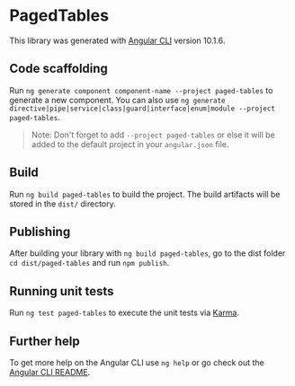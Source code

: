# PagedTables

This library was generated with [Angular CLI](https://github.com/angular/angular-cli) version 10.1.6.

## Code scaffolding

Run `ng generate component component-name --project paged-tables` to generate a new component. You can also use `ng generate directive|pipe|service|class|guard|interface|enum|module --project paged-tables`.
> Note: Don't forget to add `--project paged-tables` or else it will be added to the default project in your `angular.json` file. 

## Build

Run `ng build paged-tables` to build the project. The build artifacts will be stored in the `dist/` directory.

## Publishing

After building your library with `ng build paged-tables`, go to the dist folder `cd dist/paged-tables` and run `npm publish`.

## Running unit tests

Run `ng test paged-tables` to execute the unit tests via [Karma](https://karma-runner.github.io).

## Further help

To get more help on the Angular CLI use `ng help` or go check out the [Angular CLI README](https://github.com/angular/angular-cli/blob/master/README.md).
